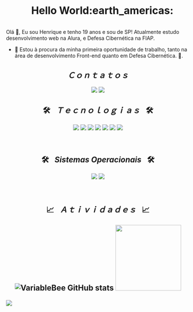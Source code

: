<!--título-->
<div id="user-content-toc">
  <ul align="center">
    <summary><h1 style="display: inline-block"> Hello World:earth_americas:</h1></summary>
</div>

<p>
Olá 👋, Eu sou Henrique e tenho 19 anos e sou de SP! Atualmente estudo desenvolvimento web na Alura, e Defesa Cibernética na FIAP.
    
- 🚀 Estou à procura da minha primeira oportunidade de trabalho, tanto na área de desenvolvimento Front-end quanto em Defesa Cibernética. 🚀.
</p>

<div  align="center" style="display: "inline_block">
  <h2 align="center"> <i>Ｃｏｎｔａｔｏｓ</i> </h2>
  <a href="https:\\www.linkedin.com/in/henriquemoro" target="_blank"><img src="https://img.shields.io/badge/-LinkedIn-%230077B5?style=for-the-badge&logo=linkedin&logoColor=white" target="_blank"></a>  
  <a href="#" target="_blank"><img src="https://img.shields.io/badge/Codepen-000000?style=for-the-badge&logo=codepen&logoColor=white" target="_blank"></a> 
</div>

<h2 align="center">🛠️&ensp; <i>Ｔｅｃｎｏｌｏｇｉａｓ</i> &ensp;🛠️</h2>
<div align="center" style=display: "inline_block">
	 <img src="https://img.shields.io/badge/-html-E34F26?logo=html5&logoColor=white&style=for-the-badge" />
	  <img src="https://img.shields.io/badge/-css-1572B6?logo=css3&logoColor=white&style=for-the-badge" />
	  <img src="https://img.shields.io/badge/Sass-CC6699?style=for-the-badge&logo=sass&logoColor=white"/>
    <img src="https://img.shields.io/badge/Tailwind_CSS-38B2AC?style=for-the-badge&logo=tailwind-css&logoColor=white">
    <img src="https://img.shields.io/badge/Python-3776AB?style=for-the-badge&logo=python&logoColor=white">
    <img src="https://img.shields.io/badge/JavaScript-F7DF1E?style=for-the-badge&logo=javascript&logoColor=black" />
	  <img src="https://img.shields.io/badge/GIT-E44C30?style=for-the-badge&logo=git&logoColor=white"/>
  </div>
<br>
<br>

<h2 align="center">🛠️&ensp; <i>Sistemas Operacionais</i> &ensp;🛠️</h2>
<div align="center" style=display: "inline_block">
    <img src="https://img.shields.io/badge/Linux-FCC624?style=for-the-badge&logo=linux&logoColor=black">
    <img src="https://img.shields.io/badge/Windows-0078D6?style=for-the-badge&logo=windows&logoColor=white">
  </div>
<br>
<br>

<h2 align="center">

  📈&ensp; <i>Ａｔｉｖｉｄａｄｅｓ</i> &ensp;📈

![VariableBee GitHub stats](https://github-readme-stats.vercel.app/api?username=LuizHenriqueMB&show_icons=true&theme=merko)
<img height="180em" src="https://github-readme-stats.vercel.app/api/top-langs/?username=Leyanedev&layout=compact&langs_count=16&theme=dracula"/>
<p align="left">
  <img align="center" src="https://media.tenor.com/3bTxZ4HdrysAAAAd/pixels-neon.gif">
</p>
 
